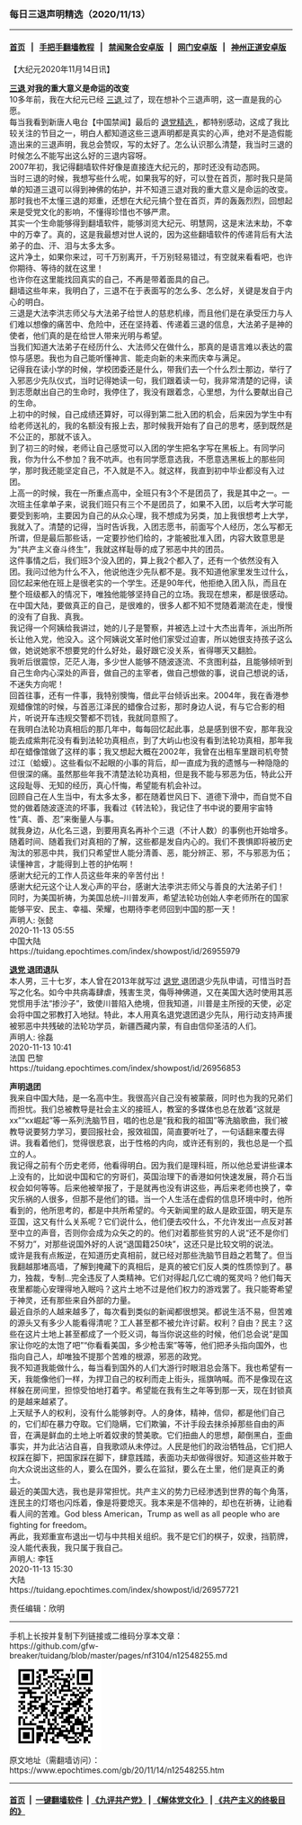 ### 每日三退声明精选（2020/11/13）
------------------------

#### [首页](https://github.com/gfw-breaker/banned-news1/blob/master/README.md) &nbsp;&nbsp;|&nbsp;&nbsp; [手把手翻墙教程](https://github.com/gfw-breaker/guides/wiki) &nbsp;&nbsp;|&nbsp;&nbsp; [禁闻聚合安卓版](https://github.com/gfw-breaker/bn-android) &nbsp;&nbsp;|&nbsp;&nbsp; [网门安卓版](https://github.com/oGate2/oGate) &nbsp;&nbsp;|&nbsp;&nbsp; [神州正道安卓版](https://github.com/SzzdOgate/update) 



<div class="post_content" id="artbody" itemprop="articleBody">
 <!-- article content begin -->
 <p>
  【大纪元2020年11月14日讯】
 </p>
 <p>
  <strong>
   <a href="https://www.epochtimes.com/gb/tag/%E4%B8%89%E9%80%80.html">
    三退
   </a>
   对我的重大意义是命运的改变
  </strong>
  <br/>
  10多年前，我在大纪元已经
  <a href="https://www.epochtimes.com/gb/tag/%E4%B8%89%E9%80%80.html">
   三退
  </a>
  过了，现在想补个三退声明，这一直是我的心愿。
  <br/>
  每当我看到新唐人电台【中国禁闻】最后的
  <a href="https://www.epochtimes.com/gb/tag/%E9%80%80%E5%85%9A%E7%B2%BE%E9%80%89.html">
   退党精选
  </a>
  ，都特别感动，这成了我比较关注的节目之一，明白人都知道这些三退声明都是真实的心声，绝对不是造假能造出来的三退声明，我总会赞叹，写的太好了。怎么认识那么清楚，我当时三退的时候怎么不能写出这么好的三退内容呀。
  <br/>
  2007年初，我记得翻墙软件好像是直接连大纪元的，那时还没有动态网。
  <br/>
  当时三退的时候，我想写些什么呢，如果我写的好，可以登在首页，那时我只是简单的知道三退可以得到神佛的佑护，并不知道三退对我的重大意义是命运的改变。那时我也不太懂三退的郑重，还想在大纪元搞个登在首页，弄的轰轰烈烈，回想起来是受党文化的影响，不懂得珍惜也不够严肃。
  <br/>
  其实一个生命能够得到翻墙软件，能够浏览大纪元、明慧网，这是末法末劫，不幸中的万幸了。真的，这是我最想对世人说的，因为这些翻墙软件的传递背后有大法弟子的血、汗、泪与太多太多。
  <br/>
  这片净土，如果你来过，可千万别离开，千万别轻易错过，有空就来看看吧，也许你期待、等待的就在这里！
  <br/>
  也许你在这里能找回真实的自己，不再是带着面具的自己。
  <br/>
  翻墙这些年来，我明白了，三退不在于表面写的怎么多、怎么好，关键是发自于内心的明白。
  <br/>
  三退是大法李洪志师父与大法弟子给世人的慈悲机缘，而且他们是在承受压力与人们难以想像的痛苦中、危险中，还在坚持着、传递着三退的信息，大法弟子是神的使者，他们真的是在给世人带来光明与希望。
  <br/>
  当我们知道大法弟子在经历什么、大法师父在做什么，那真的是语言难以表达的震惊与感恩。我也为自己能听懂神言、能走向新的未来而庆幸与满足。
  <br/>
  记得我在读小学的时候，学校团委还是什么，带我们去一个什么烈士那边，举行了入邪恶少先队仪式，当时记得她读一句，我们跟着读一句，我非常清楚的记得，读到志愿献出自己的生命时，我停住了，我没有跟着念，心里想，为什么要献出自己的生命。
  <br/>
  上初中的时候，自己成绩还算好，可以得到第二批入团的机会，后来因为学生中有给老师送礼的，我的名额没有报上去，那时候我开始有了自己的思考，感到既然是不公正的，那就不该入。
  <br/>
  到了初三的时候，老师让自己感觉可以入团的学生把名字写在黑板上。有同学问我，你为什么不参加？我不吭声。也有同学愿意选我，不愿意选黑板上的那些同学，那时我还能坚定自己，不入就是不入。就这样，我直到初中毕业都没有入过团。
  <br/>
  上高一的时候，我在一所重点高中，全班只有3个不是团员了，我是其中之一。一次班主任拿单子来，说我们班只有三个不是团员了，如果不入团，以后考大学可能要受到影响，主要因为自己的从众心理，我不想成为另类，加上我很想考上大学，我就入了。清楚的记得，当时告诉我，入团志愿书，前面写个人经历，怎么写都无所谓，但是最后那些话，一定要抄他们给的，才能被批准入团，内容大致意思是为“共产主义奋斗终生”，我就这样耻辱的成了邪恶中共的团员。
  <br/>
  这件事情之后，我们班3个没入团的，算上我2个都入了，还有一个依然没有入团。我问过他为什么不入，他说他连少先队都不是。我不知道他家里发生过什么，回忆起来他在班上是很老实的一个学生。还是90年代，他拒绝入团入队，而且在整个班级都入的情况下，唯独他能够坚持自己的立场。我现在想来，都是很感动。在中国大陆，要做真正的自己，是很难的，很多人都不知不觉随着潮流在走，慢慢的没有了自我、真我。
  <br/>
  我记得一个阿姨给我讲过，她的儿子是警察，并被选上过十大杰出青年，派出所所长让他入党，他没入。这个阿姨说文革时他们家受过迫害，所以她很支持孩子这么做，她说她家不想要党的什么好处，最好跟它没关系，省得哪天又翻脸。
  <br/>
  我听后很震惊，茫茫人海，多少世人能够不随波逐流、不贪图利益，且能够倾听到自己生命内心深处的声音，做自己的主宰者，做自己想做的事，说自己想说的话，不迷失方向呢！
  <br/>
  回首往事，还有一件事，我特别懊悔，借此平台倾诉出来。2004年，我在香港参观蜡像馆的时候，与首恶江泽民的蜡像合过影，那时身边人说，有与它合影的相片，听说开车违规交警都不罚钱，我就同意照了。
  <br/>
  在我明白法轮功真相后的那几年中，每每回忆起此事，总是感到很不安，那年我没能去成紫荆花没有看到法轮功真相点，到了大屿山也没有看到法轮功真相，那年我却在蜡像馆做了这样的事；我又想起大概在2002年，我曾在出租车里跟司机夸赞过江（蛤蟆）。这些看似不起眼的小事的背后，却一直成为我的遗憾与一种隐隐的但很深的痛。虽然那些年我不清楚法轮功真相，但是我不能与邪恶为伍，特此公开这段耻辱、无知的经历，真心忏悔，希望能有机会补过。
  <br/>
  回顾自己在人生当中，有太多太多，都在随着世风日下、道德下滑中，而自觉不自觉的做着随波逐流的坏事，我看过《转法轮》，我记住了书中说的要用宇宙特性“真、善、忍”来衡量人与事。
  <br/>
  就我身边，从化名三退，到要用真名再补个三退（不计人数）的事例也开始增多。随着时间、随着我们对真相的了解，这些都是发自内心的。我们不畏惧即将被历史淘汰的邪恶中共，我们只希望世人能分清善、恶，能分辨正、邪，不与邪恶为伍；读懂神言，才能得到上苍的护佑啊！
  <br/>
  感谢大纪元的工作人员这些年来的辛苦付出！
  <br/>
  感谢大纪元这个让人发心声的平台，感谢大法李洪志师父与善良的大法弟子们！
  <br/>
  同时，为美国祈祷，为美国总统–川普发声，希望法轮功创始人李老师所在的国家能够平安、民主、幸福、荣耀，也期待李老师回到中国的那一天！
  <br/>
  声明人: 张懿
  <br/>
  2020-11-13 05:55
  <br/>
  中国大陆
  <br/>
  https://tuidang.epochtimes.com/index/showpost/id/26955979
 </p>
 <p>
  <strong>
   <a href="https://www.epochtimes.com/gb/tag/%E9%80%80%E5%85%9A.html">
    退党
   </a>
   退团退队
  </strong>
  <br/>
  本人男，三十七岁，本人曾在2013年就写过
  <a href="https://www.epochtimes.com/gb/tag/%E9%80%80%E5%85%9A.html">
   退党
  </a>
  退团退少先队申请，可惜当时吾写之化名。如今中共病毒肆虐，残害生灵，侮辱神佛道，又在美国大选时使用其恶党惯用手法“掺沙子”，致使川普陷入绝境，但我知道，川普是主所授的天使，必定会将中国之邪教打入地狱。特此，本人用真名退党退团退少先队，用行动支持声援被邪恶中共残破的法轮功学员，新疆西藏内蒙，有自由信仰圣洁的人们。
  <br/>
  声明人: 徐磊
  <br/>
  2020-11-13 10:41
  <br/>
  法国 巴黎
  <br/>
  https://tuidang.epochtimes.com/index/showpost/id/26956853
 </p>
 <p>
  <strong>
   声明退团
  </strong>
  <br/>
  我来自中国大陆，是一名高中生。我很高兴自己没有被蒙蔽，同时也为我的兄弟们而担忧。我们总被教导是社会主义的接班人，教室的多媒体也总在放着“这就是xx”“xx崛起”等一系列洗脑节目，唱的也总是“我和我的祖国”等洗脑歌曲，我们被教导说要努力学习，要回报社会，报效祖国，简直要听吐了，一句话翻来覆去得讲。我看着他们，觉得很悲哀，出于性格的内向，或许还有别的，我也总是一个孤立的人。
  <br/>
  我记得之前有个历史老师，他看得明白。因为我们是理科班，所以他总爱讲些课本上没有的，比如说中国和它的穷哥们，英国治理下的香港如何快速发展，蒋介石当权会如何等等。后来他被举报了，于是就再也没有讲这些，再后来老师也换了，幸灾乐祸的人很多，但那不是他们的错。当一个人生活在虚假的信息环境中时，他所看到的，他所思考的，都是中共所希望的。今天新闻里的敌人是欧亚国，明天是东亚国，这又有什么关系呢？它们说什么，他们便去咬什么，不允许发出一点反对甚至中立的声音，否则你会成为众矢之的的。他们对着那些贫穷的人说“还不是你们不努力”，对那些说国外好的人说“退国籍250块”，这还只是比较文明的说法。
  <br/>
  或许是我有点叛逆，在知道历史真相前，就已经对那些洗脑节目趋之若鹜了。但当我翻越那堵高墙，了解到掩藏下的真相后，是真的被它们反人类的性质惊到了。暴力，独裁，专制…完全违反了人类精神。它们对得起几亿亡魂的冤灵吗？他们每天夜里都能心安理得地入眠吗？这片土地不过是他们权力的游戏罢了。我只能寄希望于神灵，还有那些来自外部的力量。
  <br/>
  最近自杀的人越来越多了，每次看到类似的新闻都很想哭。都说生活不易，但苦难的源头又有多少人能看得清呢？工人甚至都不被允许讨薪。权利？自由？民主？这些在这片土地上甚至都成了一个贬义词，每当你说这些的时候，他们总会说“是国家让你吃的太饱了吧”“你看看美国，多少枪击案”等等，他们把矛头指向国外，也指向自己人，却唯独不提那个苦难的根源，邪恶的政党。
  <br/>
  我不知道我能做什么，每当看到国外的人们大游行时眼泪总会落下。我也希望有一天，我能像他们一样，为捍卫自己的权利而走上街头，摇旗呐喊。而不是像现在这样躲在房间里，担惊受怕地打着字。希望能在我有生之年等到那一天，现在封锁真的是越来越紧了。
  <br/>
  上天赋予人的权利，没有什么能够剥夺。人的身体，精神，信仰，都是他们自己的，它们却在暴力夺取。它们隐瞒，它们欺骗，不计手段去抹杀掉那些自由的声音，在满是鲜血的土地上听着奴隶的赞美歌。它们扭曲人的思想，颠倒黑白，歪曲事实，并为此沾沾自喜，自我歌颂从未停过。人民是他们的政治牺牲品，它们把人权踩在脚下，把国家踩在脚下，肆意践踏，表面功夫却做得很好。知道这些并敢于向大众说出这些的人，要么在国外，要么在监狱，要么在土里，他们是真正的勇士。
  <br/>
  最近的美国大选，我也是非常担忧。共产主义的势力已经渗透到世界的每个角落，连民主的灯塔也闪烁着，像是将要熄灭。我本来是不信神的，却也在祈祷，让祂看看人间的苦难。God bless American，Trump as well as all people who are fighting for freedom。
  <br/>
  再此，我郑重宣布退出一切与中共相关组织。我不是它们的棋子，奴隶，挡箭牌，没人能代表我，我只属于我自己。
  <br/>
  声明人: 李钰
  <br/>
  2020-11-13 15:30
  <br/>
  大陆
  <br/>
  https://tuidang.epochtimes.com/index/showpost/id/26957721
 </p>
 <p>
  责任编辑：欣明
 </p>
 <!-- article content end -->
 <div id="below_article_ad">
 </div>
</div>

<hr/>
手机上长按并复制下列链接或二维码分享本文章：<br/>
https://github.com/gfw-breaker/tuidang/blob/master/pages/nf3104/n12548255.md <br/>
<a href='https://github.com/gfw-breaker/tuidang/blob/master/pages/nf3104/n12548255.md'><img src='https://github.com/gfw-breaker/tuidang/blob/master/pages/nf3104/n12548255.md.png'/></a> <br/>
原文地址（需翻墙访问）：https://www.epochtimes.com/gb/20/11/14/n12548255.htm


------------------------
#### [首页](https://github.com/gfw-breaker/banned-news/blob/master/README.md) &nbsp;|&nbsp; [一键翻墙软件](https://github.com/gfw-breaker/nogfw/blob/master/README.md) &nbsp;| [《九评共产党》](https://github.com/gfw-breaker/9ping.md/blob/master/README.md#九评之一评共产党是什么) | [《解体党文化》](https://github.com/gfw-breaker/jtdwh.md/blob/master/README.md) | [《共产主义的终极目的》](https://github.com/gfw-breaker/gczydzjmd.md/blob/master/README.md)


<img src='http://gfw-breaker.win/tuidang/pages/nf3104/n12548255.md' width='0px' height='0px'/>